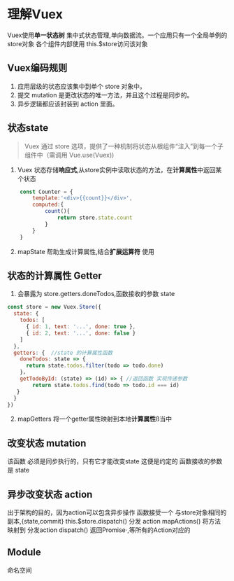 # 理解Vuex
Vuex使用**单一状态树** 集中式状态管理,单向数据流。一个应用只有一个全局单例的store对象
各个组件内部使用 this.$store访问该对象
## Vuex编码规则
1. 应用层级的状态应该集中到单个 store 对象中。
2. 提交 mutation 是更改状态的唯一方法，并且这个过程是同步的。
3. 异步逻辑都应该封装到 action 里面。

## 状态state
>Vuex 通过 store 选项，提供了一种机制将状态从根组件“注入”到每一个子组件中（需调用 Vue.use(Vuex))
1. Vuex 状态存储**响应式**,从store实例中读取状态的方法，在**计算属性**中返回某个状态
```javascript
    const Counter = {
        template:'<div>{{count}}</div>',
        computed:{
            count(){
                return store.state.count
            }
        }
    }
```
2. mapState 帮助生成计算属性,结合**扩展运算符** 使用 


## 状态的计算属性 Getter
1. 会暴露为 store.getters.doneTodos,函数接收的参数 state
```javascript
const store = new Vuex.Store({
  state: {
    todos: [
      { id: 1, text: '...', done: true },
      { id: 2, text: '...', done: false }
    ]
  },
  getters: {  //state 的计算属性函数
    doneTodos: state => {
      return state.todos.filter(todo => todo.done)
    }，
    getTodoById: (state) => (id) => { //返回函数 实现传递参数
        return state.todos.find(todo => todo.id === id)
   }
  }
})
```
2. mapGetters 将一个getter属性映射到本地**计算属性**ß当中

## 改变状态 mutation
该函数 必须是同步执行的，只有它才能改变state 这便是约定的
函数接收的参数是 state


## 异步改变状态 action
出于架构的目的，因为action可以包含异步操作
函数接受一个 与store对象相同的副本,{state,commit}
this.$store.dispatch() 分发 action
mapActions() 将方法 映射到 分发action
dispatch() 返回Promise·,等所有的Action对应的

## Module
命名空间